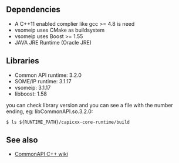 ## Dependencies

* A C++11 enabled complier like gcc >= 4.8 is need
* vsomeip uses CMake as buildsystem
* vsomeip uses Boost >= 1.55
* JAVA JRE Runtime (Oracle JRE)

## Libraries
* Common API runtime: 3.2.0
* SOME/IP runtime: 3.1.17
* vsomeip: 3.1.17
* libboost: 1.58

you can check library version and you can see a file with the number ending, eg: libCommonAPI.so.3.2.0: 
```shell
$ ls ${RUNTIME_PATH}/capicxx-core-runtime/build
```

## See also

* [CommonAPI C++ wiki](https://github.com/COVESA/capicxx-core-tools/wiki)